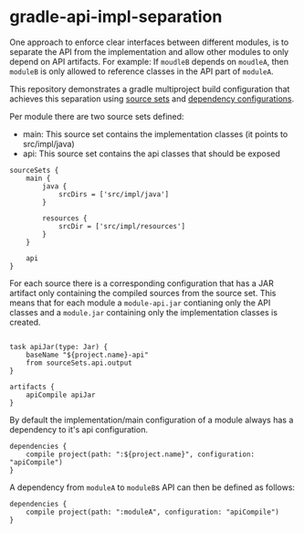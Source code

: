 # gradle-api-impl-separation
One approach to enforce clear interfaces between different modules, is to separate the API from the implementation and allow other modules to only depend on API artifacts.
For example: 
If `moudleB` depends on `moudleA`, then `moduleB` is only allowed to reference classes in the API part of `moduleA`.

This repository demonstrates a gradle multiproject build configuration that achieves this separation using [source sets](https://docs.gradle.org/2.14.1/dsl/org.gradle.api.tasks.SourceSet.html) and [dependency configurations](https://docs.gradle.org/2.14.1/dsl/org.gradle.api.Project.html#org.gradle.api.Project:configurations(groovy.lang.Closure)).

Per module there are two source sets defined:
- main: This source set contains the implementation classes (it points to src/impl/java)
- api: This source set contains the api classes that should be exposed

```
sourceSets {
    main {
        java {
            srcDirs = ['src/impl/java']
        }

        resources {
            srcDir = ['src/impl/resources']
        }
    }

    api
}
```

For each source there is a corresponding configuration that has a JAR artifact only containing the compiled sources from the source set.
This means that for each module a `module-api.jar` contianing only the API classes and a `module.jar` containing only the implementation classes is created.

```

task apiJar(type: Jar) {
    baseName "${project.name}-api"
    from sourceSets.api.output
}

artifacts {
    apiCompile apiJar
}
```

By default the implementation/main configuration of a module always has a dependency to it's api configuration.
```
dependencies {
    compile project(path: ":${project.name}", configuration: "apiCompile")
}
```

A dependency from `moduleA` to `moduleB`s API can then be defined as follows:
```
dependencies {
    compile project(path: ":moduleA", configuration: "apiCompile")
}
```
